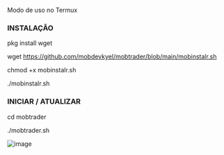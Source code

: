 Modo de uso no Termux

### INSTALAÇÃO ###
pkg install wget

wget https://github.com/mobdevkyel/mobtrader/blob/main/mobinstalr.sh

chmod +x mobinstalr.sh

./mobinstalr.sh

### INICIAR / ATUALIZAR ###

cd mobtrader

./mobtrader.sh

![image](https://user-images.githubusercontent.com/79609322/113521180-271bb300-956e-11eb-9dc8-171970933fc0.png)
